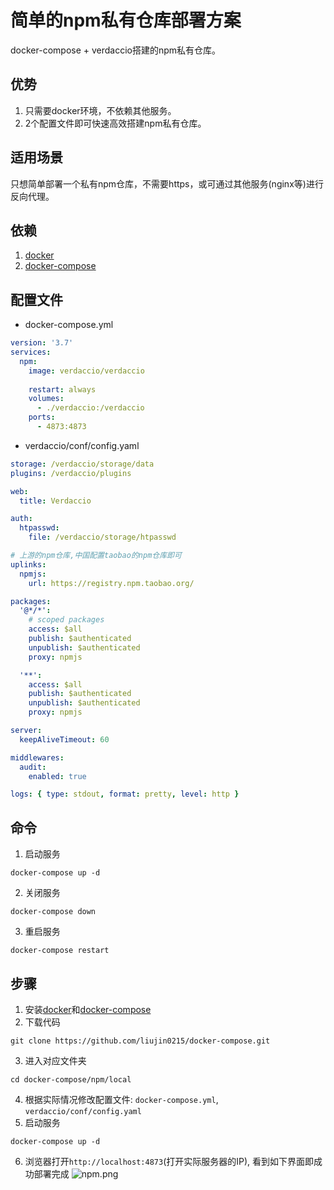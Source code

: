 # 简单的npm私有仓库部署方案

docker-compose + verdaccio搭建的npm私有仓库。  

## 优势
1. 只需要docker环境，不依赖其他服务。
2. 2个配置文件即可快速高效搭建npm私有仓库。

## 适用场景
只想简单部署一个私有npm仓库，不需要https，或可通过其他服务(nginx等)进行反向代理。

## 依赖
1. [docker](https://wiki.liujin.site/zh/docker/install)
2. [docker-compose](https://wiki.liujin.site/zh/docker-compose/install)

## 配置文件

- docker-compose.yml
```yaml
version: '3.7'
services:
  npm:
    image: verdaccio/verdaccio
    
    restart: always
    volumes:
      - ./verdaccio:/verdaccio
    ports:
      - 4873:4873
```

- verdaccio/conf/config.yaml
```yaml
storage: /verdaccio/storage/data
plugins: /verdaccio/plugins

web:
  title: Verdaccio

auth:
  htpasswd:
    file: /verdaccio/storage/htpasswd

# 上游的npm仓库,中国配置taobao的npm仓库即可
uplinks:
  npmjs:
    url: https://registry.npm.taobao.org/

packages:
  '@*/*':
    # scoped packages
    access: $all
    publish: $authenticated
    unpublish: $authenticated
    proxy: npmjs

  '**':
    access: $all
    publish: $authenticated
    unpublish: $authenticated
    proxy: npmjs

server:
  keepAliveTimeout: 60

middlewares:
  audit:
    enabled: true

logs: { type: stdout, format: pretty, level: http }
```

## 命令
1. 启动服务
```shell
docker-compose up -d
```
2. 关闭服务
```shell
docker-compose down
```
3. 重启服务
```shell
docker-compose restart
```

## 步骤
1. 安装[docker](https://wiki.liujin.site/zh/docker/install)和[docker-compose](https://wiki.liujin.site/zh/docker-compose/install)
2. 下载代码
```shell
git clone https://github.com/liujin0215/docker-compose.git
```
3. 进入对应文件夹
```shell
cd docker-compose/npm/local
```
4. 根据实际情况修改配置文件: `docker-compose.yml`, `verdaccio/conf/config.yaml`
5. 启动服务
```shell
docker-compose up -d
```
6. 浏览器打开`http://localhost:4873`(打开实际服务器的IP), 看到如下界面即成功部署完成
![npm.png](https://wiki.liujin.site/npm.png)